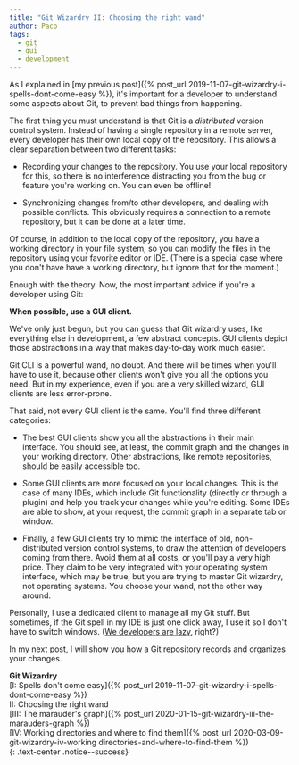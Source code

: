 ```yaml
---
title: "Git Wizardry II: Choosing the right wand"
author: Paco
tags:
  - git
  - gui
  - development
---
```


As I explained in [my previous post]({% post_url 2019-11-07-git-wizardry-i-spells-dont-come-easy %}), it's important for a developer to understand some aspects about Git, to prevent bad things from happening.

The first thing you must understand is that Git is a *distributed* version control system. Instead of having a single repository in a remote server, every developer has their own local copy of the repository. This allows a clear separation between two different tasks:

- Recording your changes to the repository. You use your local repository for this, so there is no interference distracting you from the bug or feature you're working on. You can even be offline!

- Synchronizing changes from/to other developers, and dealing with possible conflicts. This obviously requires a connection to a remote repository, but it can be done at a later time.

Of course, in addition to the local copy of the repository, you have a working directory in your file system, so you can modify the files in the repository using your favorite editor or IDE. (There is a special case where you don't have have a working directory, but ignore that for the moment.)

Enough with the theory. Now, the most important advice if you're a developer using Git:

**When possible, use a GUI client.**

We've only just begun, but you can guess that Git wizardry uses, like everything else in development, a few abstract concepts. GUI clients depict those abstractions in a way that makes day-to-day work much easier.

Git CLI is a powerful wand, no doubt. And there will be times when you'll have to use it, because other clients won't give you all the options you need. But in my experience, even if you are a very skilled wizard, GUI clients are less error-prone.

That said, not every GUI client is the same. You'll find three different categories:

- The best GUI clients show you all the abstractions in their main interface. You should see, at least, the commit graph and the changes in your working directory. Other abstractions, like remote repositories, should be easily accessible too.

- Some GUI clients are more focused on your local changes. This is the case of many IDEs, which include Git functionality (directly or through a plugin) and help you track your changes while you're editing. Some IDEs are able to show, at your request, the commit graph in a separate tab or window.

- Finally, a few GUI clients try to mimic the interface of old, non-distributed version control systems, to draw the attention of developers coming from there. Avoid them at all costs, or you'll pay a very high price. They claim to be very integrated with your operating system interface, which may be true, but you are trying to master Git wizardry, not operating systems. You choose your wand, not the other way around.

Personally, I use a dedicated client to manage all my Git stuff. But sometimes, if the Git spell in my IDE is just one click away, I use it so I don't have to switch windows. ([We developers are lazy](https://wiki.c2.com/?LazinessImpatienceHubris), right?)

In my next post, I will show you how a Git repository records and organizes your changes.

**Git Wizardry**  
[I: Spells don't come easy]({% post_url 2019-11-07-git-wizardry-i-spells-dont-come-easy %})  
II: Choosing the right wand  
[III: The marauder's graph]({% post_url 2020-01-15-git-wizardry-iii-the-marauders-graph %})  
[IV: Working directories and where to find them]({% post_url 2020-03-09-git-wizardry-iv-working directories-and-where-to-find-them %})  
{: .text-center .notice--success}
